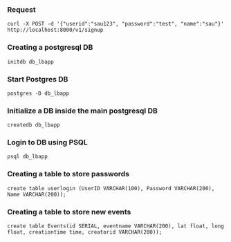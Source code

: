 ### Request
```
curl -X POST -d '{"userid":"sau123", "password":"test", "name":"sau"}' http://localhost:8000/v1/signup
```

### Creating a postgresql DB
```
initdb db_lbapp
```
### Start Postgres DB
```
postgres -D db_lbapp
```

### Initialize a DB inside the main postgresql DB
```
createdb db_lbapp
```

### Login to DB using PSQL
```
psql db_lbapp
```
### Creating a table to store passwords
```
create table userlogin (UserID VARCHAR(100), Password VARCHAR(200), Name VARCHAR(200));
```

### Creating a table to store new events
```
create table Events(id SERIAL, eventname VARCHAR(200), lat float, long float, creationtime time, creatorid VARCHAR(200));
```
